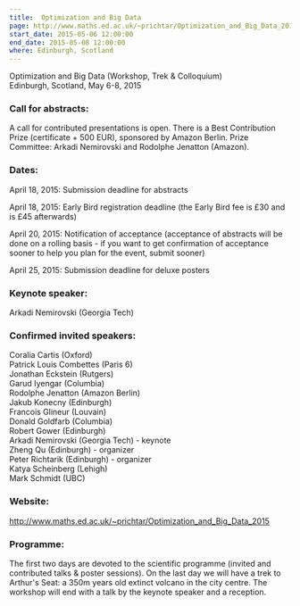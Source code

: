 ```yaml
---
title:  Optimization and Big Data
page: http://www.maths.ed.ac.uk/~prichtar/Optimization_and_Big_Data_2015/index.html
start_date: 2015-05-06 12:00:00
end_date: 2015-05-08 12:00:00
where: Edinburgh, Scotland
---
```


Optimization and Big Data (Workshop, Trek & Colloquium)  
Edinburgh, Scotland, May 6-8, 2015  

### Call for abstracts:

A call for contributed presentations is open. There is a Best
Contribution Prize (certificate + 500 EUR), sponsored by Amazon
Berlin. Prize Committee: Arkadi Nemirovski and Rodolphe Jenatton
(Amazon).

### Dates:

April 18, 2015: Submission deadline for abstracts

April 18, 2015: Early Bird registration deadline (the Early Bird fee
is &pound;30 and is &pound;45 afterwards)

April 20, 2015: Notification of acceptance (acceptance of abstracts
will be done on a rolling basis - if you want to get confirmation of
acceptance sooner to help you plan for the event, submit sooner)

April 25, 2015: Submission deadline for deluxe posters

### Keynote speaker: 

Arkadi Nemirovski (Georgia Tech)

### Confirmed invited speakers:

Coralia Cartis (Oxford)  
Patrick Louis Combettes (Paris 6)   
Jonathan Eckstein (Rutgers)  
Garud Iyengar (Columbia)  
Rodolphe Jenatton (Amazon Berlin)  
Jakub Konecny (Edinburgh)  
Francois Glineur (Louvain)  
Donald Goldfarb (Columbia)  
Robert Gower (Edinburgh)  
Arkadi Nemirovski (Georgia Tech) - keynote  
Zheng Qu (Edinburgh) - organizer  
Peter Richtarik (Edinburgh) - organizer  
Katya Scheinberg (Lehigh)   
Mark Schmidt (UBC)  

### Website: 

<http://www.maths.ed.ac.uk/~prichtar/Optimization_and_Big_Data_2015>

### Programme:

The first two days are devoted to the scientific programme (invited
and contributed talks & poster sessions). On the last day we will have
a trek to Arthur's Seat: a 350m years old extinct volcano in the city
centre. The workshop will end with a talk by the keynote speaker and a
reception.

